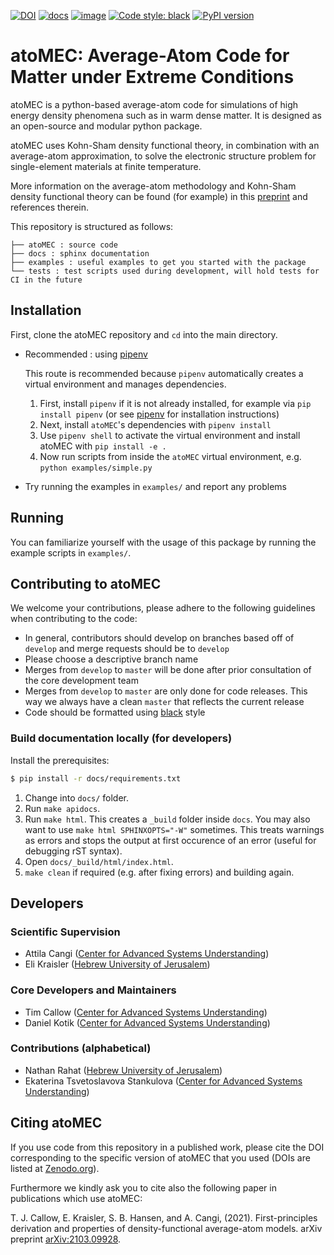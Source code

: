 [![DOI](https://zenodo.org/badge/DOI/10.5281/zenodo.5205719.svg)](https://doi.org/10.5281/zenodo.5205719)
[![docs](https://github.com/atomec-project/atoMEC/actions/workflows/gh-pages.yml/badge.svg)](https://github.com/atomec-project/atoMEC/actions/workflows/gh-pages.yml)
[![image](https://img.shields.io/badge/License-BSD%203--Clause-blue.svg)](https://opensource.org/licenses/BSD-3-Clause)
[![Code style: black](https://img.shields.io/badge/code%20style-black-000000.svg)](https://github.com/psf/black)
[![PyPI version](https://badge.fury.io/py/atoMEC.svg)](https://badge.fury.io/py/atoMEC)


# atoMEC: Average-Atom Code for Matter under Extreme Conditions
atoMEC is a python-based average-atom code for simulations of high energy density phenomena such as in warm dense matter.
It is designed as an open-source and modular python package.

atoMEC uses Kohn-Sham density functional theory, in combination with an average-atom approximation,
to solve the electronic structure problem for single-element materials at finite temperature.

More information on the average-atom methodology and Kohn-Sham density functional theory can be found (for example) in this [preprint](https://arxiv.org/abs/2103.09928) and references therein.

This repository is structured as follows:
```
├── atoMEC : source code
├── docs : sphinx documentation
├── examples : useful examples to get you started with the package
└── tests : test scripts used during development, will hold tests for CI in the future
```


## Installation
First, clone the atoMEC repository and ``cd`` into the main directory.

* Recommended : using [pipenv](https://pypi.org/project/pipenv/)

  This route is recommended because `pipenv` automatically creates a virtual environment and manages dependencies.

  1. First, install `pipenv` if it is not already installed, for example via `pip install pipenv` (or see [pipenv](https://pypi.org/project/pipenv/) for    installation instructions)
  2. Next, install `atoMEC`'s dependencies with `pipenv install`
  3. Use `pipenv shell` to activate the virtual environment and install atoMEC with `pip install -e .`
  4. Now run scripts from inside the `atoMEC` virtual environment, e.g. `python examples/simple.py`

* Try running the examples in `examples/` and report any problems

## Running
You can familiarize yourself with the usage of this package by running the example scripts in `examples/`.

## Contributing to atoMEC
We welcome your contributions, please adhere to the following guidelines when contributing to the code:
* In general, contributors should develop on branches based off of `develop` and merge requests should be to `develop`
* Please choose a descriptive branch name
* Merges from `develop` to `master` will be done after prior consultation of the core development team
* Merges from `develop` to `master` are only done for code releases. This way we always have a clean `master` that reflects the current release
* Code should be formatted using [black](https://pypi.org/project/black/) style

### Build documentation locally (for developers)

Install the prerequisites:
```sh
$ pip install -r docs/requirements.txt
```

1. Change into `docs/` folder.
2. Run `make apidocs`.
3. Run `make html`. This creates a `_build` folder inside `docs`. You may also want to use `make html SPHINXOPTS="-W"` sometimes. This treats warnings as errors and stops the output at first occurence of an error (useful for debugging rST syntax).
4. Open `docs/_build/html/index.html`.
5. `make clean` if required (e.g. after fixing errors) and building again.

## Developers
### Scientific Supervision
- Attila Cangi ([Center for Advanced Systems Understanding](https://www.casus.science/))
- Eli Kraisler ([Hebrew University of Jerusalem](https://en.huji.ac.il/en))

### Core Developers and Maintainers
- Tim Callow ([Center for Advanced Systems Understanding](https://www.casus.science/))
- Daniel Kotik ([Center for Advanced Systems Understanding](https://www.casus.science/))

### Contributions (alphabetical)
- Nathan Rahat ([Hebrew University of Jerusalem](https://en.huji.ac.il/en))
- Ekaterina Tsvetoslavova Stankulova ([Center for Advanced Systems Understanding](https://www.casus.science/))

## Citing atoMEC
If you use code from this repository in a published work, please cite the DOI corresponding to the specific version of atoMEC that you used (DOIs are listed at [Zenodo.org](https://doi.org/10.5281/zenodo.5205718)).

Furthermore we kindly ask you to cite also the following paper in publications which use atoMEC:

T. J. Callow, E. Kraisler, S. B. Hansen, and A. Cangi, (2021). First-principles derivation and properties of density-functional average-atom models. arXiv preprint [arXiv:2103.09928](https://arxiv.org/abs/2103.09928).
